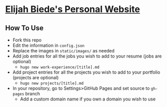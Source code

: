 [Elijah Biede's Personal Website](https://ebiede.com)
==============

## How To Use
* Fork this repo
* Edit the information in `config.json`
* Replace the images in `static/images/` as needed
* Add job entries for all the jobs you wish to add to your resume (jobs are optional)
  * `hugo new work-experience/[title].md`
* Add project entries for all the projects you wish to add to your portfolio (projects are optional)
  * `hugo new projects/[title].md`
* In your repository, go to Settings>GitHub Pages and set source to `gh-pages` branch
  * Add a custom domain name if you own a domain you wish to use
